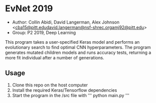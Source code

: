 # EvNet 2019
+ Author: Collin Abidi, David Langerman, Alex Johnson <<cba15@pitt.edu><david.langerman@nsf-shrec.org><amj92@pitt.edu>>
+ Group: P2 2019, Deep Learning


This program takes a user-specified Keras model and performs an evolutionary search to
find optimal CNN hyperparameters. The program generates mutated children models and runs 
accuracy tests, returning a more fit individual after a number of generations.

## Usage
1. Clone this repo on the host computer
2. Install the required Keras/Tensorflow dependencies
3. Start the program in the /src file with
'''
python main.py
'''